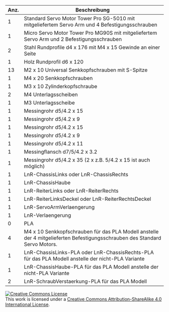 Anz. | Beschreibung
---- | ------------ 
1 | Standard Servo Motor Tower Pro SG-5010 mit mitgeliefertem Servo Arm und 4 Befestigungsschrauben
1 | Micro Servo Motor Tower Pro MG90S mit mitgeliefertem Servo Arm und 2 Befestigungsschrauben
2 | Stahl Rundprofile d4 x 176 mit M4 x 15 Gewinde an einer Seite
1 | Holz Rundprofil d6 x 120
13 | M2 x 10 Universal Senkkopfschrauben mit S-Spitze
1 | M4 x 20 Senkkopfschrauben
1 | M3 x 10 Zylinderkopfschraube
2 | M4 Unterlagsscheiben
1 | M3 Unterlagsscheibe
1 | Messingrohr d5/4.2 x 15
1 | Messingrohr d5/4.2 x 9
1 | Messingrohr d5/4.2 x 15
1 | Messingrohr d5/4.2 x 9
1 | Messingrohr d5/4.2 x 11
1 | Messingflansch d7/5/4.2 x 3.2
1 | Messingrohr d5/4.2 x 35 (2 x z.B. 5/4.2 x 15 ist auch möglich)
1 | LnR-ChassisLinks oder LnR-ChassisRechts
1 | LnR-ChassisHaube
1 | LnR-ReiterLinks oder LnR-ReiterRechts
1 | LnR-ReiterLinksDeckel oder LnR-ReiterRechtsDeckel
1 | LnR-ServoArmVerlaengerung
1 | LnR-Verlaengerung
0 | PLA
4 | M4 x 10 Senkkopfschrauben für das PLA Modell anstelle der 4 mitgelieferten Befestigungsschrauben des Standard Servo Motors.
1 | LnR-ChassisLinks-PLA oder LnR-ChassisRechts-PLA für das PLA Modell anstelle der nicht-PLA Variante
1 | LnR-ChassisHaube-PLA für das PLA Modell anstelle der nicht-PLA Variante
2 | LnR-SchraubVerstaerkung-PLA für das PLA Modell

<a rel="license" href="http://creativecommons.org/licenses/by-sa/4.0/"><img alt="Creative Commons License" style="border-width:0" src="https://i.creativecommons.org/l/by-sa/4.0/88x31.png" /></a><br />This work is licensed under a <a rel="license" href="http://creativecommons.org/licenses/by-sa/4.0/">Creative Commons Attribution-ShareAlike 4.0 International License</a>.
